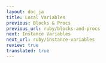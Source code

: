 ```yaml
---
layout: doc_ja
title: Local Variables
previous: Blocks & Procs
previous_url: ruby/blocks-and-procs
next: Instance Variables
next_url: ruby/instance-variables
review: true
translated: true
---
```

